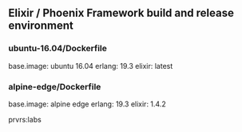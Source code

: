 ## Elixir / Phoenix Framework build and release environment

### ubuntu-16.04/Dockerfile 

base.image: ubuntu 16.04
erlang: 19.3
elixir: latest

### alpine-edge/Dockerfile

base.image: alpine edge
erlang: 19.3
elixir: 1.4.2

prvrs:labs
